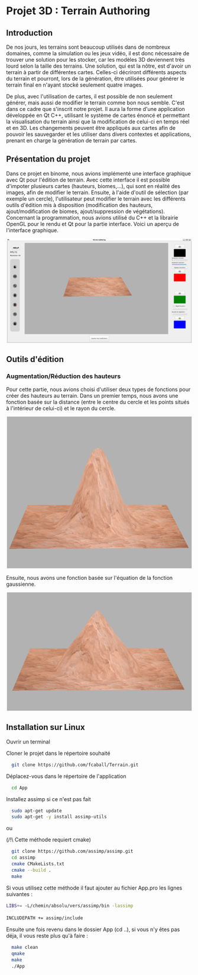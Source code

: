 # Projet 3D : Terrain Authoring

## Introduction
De nos jours, les terrains sont beaucoup utilisés dans de nombreux domaines, comme la simulation ou les jeux vidéo, il est donc nécessaire de trouver une solution pour les stocker, car les modèles 3D deviennent très lourd selon la taille des terrains. Une solution, qui est la nôtre, est d'avoir un terrain à partir de différentes cartes. Celles-ci décriront différents aspects du terrain et pourront, lors de la génération, être utilisées pour générer le terrain final en n'ayant stocké seulement quatre images. 

De plus, avec l'utilisation de cartes, il est possible de non seulement générer, mais aussi de modifier le terrain comme bon nous semble.
C'est dans ce cadre que s'inscrit notre projet. Il aura la forme d'une application développée en Qt C++, utilisant le système de cartes énoncé et permettant la visualisation du terrain ainsi que la modification de celui-ci en temps réel et en 3D. Les changements peuvent être appliqués aux cartes afin de pouvoir les sauvegarder  et les utiliser dans divers contextes et applications, prenant en charge la génération de terrain par cartes.

## Présentation du projet
Dans ce projet en binome, nous avions implémenté une interface graphique avec Qt pour l'édition de terrain. Avec cette interface il est possible d'impoter plusieurs cartes (hauteurs, biomes,...), qui sont en réalité des images, afin de modifier le terrain. Ensuite, à l'aide d'outil de sélection (par exemple un cercle), l'utilisateur peut modifier le terrain avec les différents outils d'édition mis à disposition (modification des hauteurs, ajout/modification de biomes, ajout/suppression de végétations). Concernant la programmation, nous avions utilisé du C++ et la librairie OpenGL pour le rendu et Qt pour la partie interface. Voici un aperçu de l'interface graphique.

<div align="center"><img src="https://github.com/ThibaulTG34/Terrain-Authoring/blob/dev/Resultats/Interface.png" alt="image" style="width:500px;height:auto;"></div>

## Outils d'édition
### Augmentation/Réduction des hauteurs
Pour cette partie, nous avions choisi d'utiliser deux types de fonctions pour créer des hauteurs au terrain. Dans un premier temps, nous avons une fonction basée sur la distance (entre le centre du cercle et les points situés à l'intérieur de celui-ci) et le rayon du cercle. 

<div align="center"><img src="https://github.com/ThibaulTG34/Terrain-Authoring/blob/dev/Resultats/hauteur-fonction-distance.png" alt="image" style="width:500px;height:auto;"></div>

Ensuite, nous avons une fonction basée sur l'équation de la fonction gaussienne.

<div align="center"><img src="https://github.com/ThibaulTG34/Terrain-Authoring/blob/dev/Resultats/hauteur-fonction-gaussienne.png" alt="image" style="width:500px;height:auto;"></div>

## Installation sur Linux
Ouvrir un terminal

Cloner le projet dans le répertoire souhaité
```bash
  git clone https://github.com/fcaball/Terrain.git
```
Déplacez-vous dans le répertoire de l'application
```bash
  cd App
```
Installez assimp si ce n'est pas fait
```bash
  sudo apt-get update
  sudo apt-get -y install assimp-utils
```

ou 

(/!\ Cette méthode requiert cmake)
```bash
  git clone https://github.com/assimp/assimp.git
  cd assimp
  cmake CMakeLists.txt
  cmake --build .
  make
```
Si vous utilisez cette méthode il faut ajouter au fichier App.pro 
les lignes suivantes :
```bash
LIBS+= -L/chemin/absolu/vers/assimp/bin -lassimp

INCLUDEPATH += assimp/include
  ```
Ensuite une fois revenu dans le dossier App (cd ..), si vous n'y êtes pas déja, il vous reste plus qu'à faire :
```bash
  make clean
  qmake
  make
  ./App
```

  
